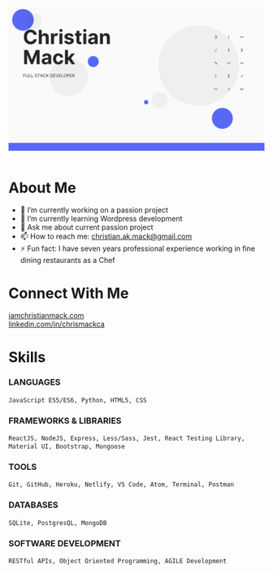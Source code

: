 <img align="center" src="assets/banner.png"/>
<br>
<br>

# About Me

- 🔭 I’m currently working on a passion project
- 🌱 I’m currently learning Wordpress development
- 💬 Ask me about current passion project
- 📫 How to reach me: christian.ak.mack@gmail.com
- ⚡ Fun fact: I have seven years professional experience working in fine dining restaurants as a Chef

# Connect With Me

<a href="https://www.iamchristianmack.com">iamchristianmack.com</a>
<br>
<a href="https://www.linkedin.com/in/chrismackca">​linkedin.com/in/chrismackca</a>


# Skills

### LANGUAGES
    ​JavaScript ES5/ES6, Python, HTML5, CSS

### FRAMEWORKS & LIBRARIES
    ​ReactJS, NodeJS, Express, Less/Sass, Jest, React Testing Library, Material UI, Bootstrap, Mongoose

### TOOLS
    ​Git, GitHub, Heroku, Netlify, VS Code, Atom, Terminal, Postman

### DATABASES
    SQLite, PostgresQL, MongoDB

### SOFTWARE DEVELOPMENT
    RESTful APIs, Object Oriented Programming, AGILE Development
